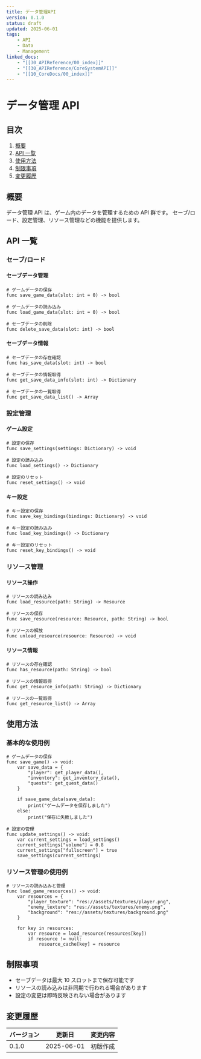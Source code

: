```yaml
---
title: データ管理API
version: 0.1.0
status: draft
updated: 2025-06-01
tags:
    - API
    - Data
    - Management
linked_docs:
    - "[[30_APIReference/00_index]]"
    - "[[30_APIReference/CoreSystemAPI]]"
    - "[[10_CoreDocs/00_index]]"
---
```


# データ管理 API

## 目次

1. [概要](#概要)
2. [API 一覧](#api一覧)
3. [使用方法](#使用方法)
4. [制限事項](#制限事項)
5. [変更履歴](#変更履歴)

## 概要

データ管理 API は、ゲーム内のデータを管理するための API 群です。
セーブ/ロード、設定管理、リソース管理などの機能を提供します。

## API 一覧

### セーブ/ロード

#### セーブデータ管理

```gdscript
# ゲームデータの保存
func save_game_data(slot: int = 0) -> bool

# ゲームデータの読み込み
func load_game_data(slot: int = 0) -> bool

# セーブデータの削除
func delete_save_data(slot: int) -> bool
```

#### セーブデータ情報

```gdscript
# セーブデータの存在確認
func has_save_data(slot: int) -> bool

# セーブデータの情報取得
func get_save_data_info(slot: int) -> Dictionary

# セーブデータの一覧取得
func get_save_data_list() -> Array
```

### 設定管理

#### ゲーム設定

```gdscript
# 設定の保存
func save_settings(settings: Dictionary) -> void

# 設定の読み込み
func load_settings() -> Dictionary

# 設定のリセット
func reset_settings() -> void
```

#### キー設定

```gdscript
# キー設定の保存
func save_key_bindings(bindings: Dictionary) -> void

# キー設定の読み込み
func load_key_bindings() -> Dictionary

# キー設定のリセット
func reset_key_bindings() -> void
```

### リソース管理

#### リソース操作

```gdscript
# リソースの読み込み
func load_resource(path: String) -> Resource

# リソースの保存
func save_resource(resource: Resource, path: String) -> bool

# リソースの解放
func unload_resource(resource: Resource) -> void
```

#### リソース情報

```gdscript
# リソースの存在確認
func has_resource(path: String) -> bool

# リソースの情報取得
func get_resource_info(path: String) -> Dictionary

# リソースの一覧取得
func get_resource_list() -> Array
```

## 使用方法

### 基本的な使用例

```gdscript
# ゲームデータの保存
func save_game() -> void:
    var save_data = {
        "player": get_player_data(),
        "inventory": get_inventory_data(),
        "quests": get_quest_data()
    }

    if save_game_data(save_data):
        print("ゲームデータを保存しました")
    else:
        print("保存に失敗しました")

# 設定の管理
func update_settings() -> void:
    var current_settings = load_settings()
    current_settings["volume"] = 0.8
    current_settings["fullscreen"] = true
    save_settings(current_settings)
```

### リソース管理の使用例

```gdscript
# リソースの読み込みと管理
func load_game_resources() -> void:
    var resources = {
        "player_texture": "res://assets/textures/player.png",
        "enemy_texture": "res://assets/textures/enemy.png",
        "background": "res://assets/textures/background.png"
    }

    for key in resources:
        var resource = load_resource(resources[key])
        if resource != null:
            resource_cache[key] = resource
```

## 制限事項

-   セーブデータは最大 10 スロットまで保存可能です
-   リソースの読み込みは非同期で行われる場合があります
-   設定の変更は即時反映されない場合があります

## 変更履歴

| バージョン | 更新日     | 変更内容 |
| ---------- | ---------- | -------- |
| 0.1.0      | 2025-06-01 | 初版作成 |
